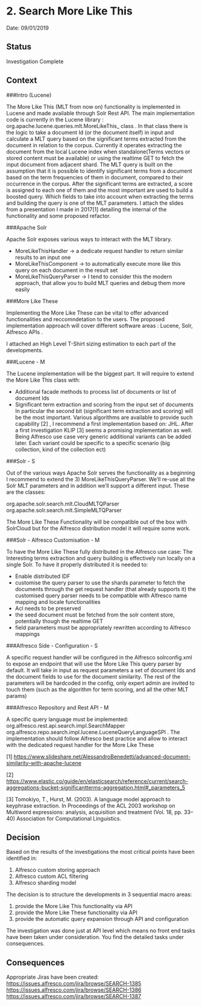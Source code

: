 # 2. Search More Like This

Date: 09/01/2019

## Status

Investigation Complete

## Context

###Intro (Lucene)

The More Like This (MLT from now on) functionality is implemented in Lucene and made available through Solr Rest API.
The main implementation code is currently in the Lucene library : org.apache.lucene.queries.mlt.MoreLikeThis_ class .
In that class there is the logic to take a document Id (or the document itself) in input and calculate a MLT query based on the significant terms extracted from the document in relation to the corpus.
Currently it operates extracting the document from the local Lucene index when standalone(Terms vectors or stored content must be available)
or using the realtime GET to fetch the input document from adjacent shard.
The MLT query is built on the assumption that it is possible to identify significant terms from a document based on the term frequencies of them in document, compared to their occurrence in the corpus.
After the significant terms are extracted, a score is assigned to each one of them and the most important are used to build a boosted query.
Which fields to take into account when extracting the terms and building the query is one of the MLT parameters.
I attach the slides from a presentation I made in 2017[1] detailing the internal of the functionality and some proposed refactor.

###Apache Solr

Apache Solr exposes various ways to interact with the MLT library.

* MoreLikeThisHandler -> a dedicate request handler to return similar results to an input one
* MoreLikeThisComponent -> to automatically execute more like this query on each document in the result set
* MoreLikeThisQueryParser -> I tend to consider this the modern approach, that allow you to build MLT queries and debug them more easily

###More Like These

Implementing the More Like These can be vital to offer advanced functionalities and reccomndetation to the users.
The proposed implementation approach will cover different software areas : Lucene, Solr, Alfresco APIs .

I attached an High Level T-Shirt sizing estimation to each part of the developments.

###Lucene - M

The Lucene implementation will be the biggest part. It will require to extend the More Like This class with:
* Additional facade methods to process list of documents or list of document Ids
* Significant term extraction and scoring from the input set of documents
In particular the second bit (significant term extraction and scoring) will be the most important.
Various algorithms are available to provide such capability [2] , I recommend a first implementation based on:
JHL.
After a first investigation KLIP [3] seems a promising implementation as well.
Being Alfresco use case very generic additional variants can be added later.
Each variant could be specific to a specific scenario (big collection, kind of the collection ect)

###Solr - S

Out of the various ways Apache Solr serves the functionality as a beginning I recommend to extend the 3) MoreLikeThisQueryParser.
We’ll re-use all the Solr MLT parameters and in addition we’ll support a different input.
These are the classes:

org.apache.solr.search.mlt.CloudMLTQParser
org.apache.solr.search.mlt.SimpleMLTQParser

The More Like These Functionality will be compatible out of the box with SolrCloud but for the Alfresco distribution model it will require some work.

###Solr - Alfresco Customisation - M

To have the More Like These fully distributed in the Alfresco use case:
The Interesting terms extraction and query building is effectively run locally on a single Solr.
To have it properly distributed it is needed to:
* Enable distributed IDF
* customise the query parser to use the shards parameter to fetch the documents through the get request handler (that already supports it)
the customised query parser needs to be compatible with Alfresco name mapping and locale functionalities
* Acl needs to be preserved
* the seed document must be fetched from the solr content store, potentially though the realtime GET
* field parameters must be appropriately rewritten according to Alfresco mappings

###Alfresco Side - Configuration - S

A specific request handler will be configured in the Alfresco solrconfig.xml to expose an endpoint that will use the More Like This query parser by default.
It will take in input as request parameters a set of document Ids and the document fields to use for the document similarity.
The rest of the parameters will be hardcoded in the config, only expert admin are invited to touch them (such as the algorithm for term scoring, and all the other MLT params)

###Alfresco Repository and Rest API - M

A specific query language must be implemented:
org.alfresco.rest.api.search.impl.SearchMapper
org.alfresco.repo.search.impl.lucene.LuceneQueryLanguageSPI .
The implementation should follow Alfresco best practice and allow to interact with the dedicated request handler for the More Like These

[1] https://www.slideshare.net/AlessandroBenedetti/advanced-document-similarity-with-apache-lucene

[2] https://www.elastic.co/guide/en/elasticsearch/reference/current/search-aggregations-bucket-significantterms-aggregation.html#_parameters_5

[3] Tomokiyo, T., Hurst, M. (2003). A language model approach to keyphrase extraction. In Proceedings of the
ACL 2003 workshop on Multiword expressions: analysis, acquisition and treatment (Vol. 18,
pp. 33–40) Association for Computational Linguistics.

## Decision
Based on the results of the investigations the most critical points have been identified in:

1) Alfresco custom storing approach
2) Alfresco custom ACL filtering
3) Alfresco sharding model

The decision is to structure the developments in 3 sequential macro areas:
1) provide the More Like This functionality via API
2) provide the More Like These functionality via API
3) provide the automatic query expansion through API and configuration

The investigation was done just at API level which means no front end tasks have been taken under consideration.
You find the detailed tasks under consequences.

## Consequences
Appropriate Jiras have been created:
https://issues.alfresco.com/jira/browse/SEARCH-1385
https://issues.alfresco.com/jira/browse/SEARCH-1386
https://issues.alfresco.com/jira/browse/SEARCH-1387
